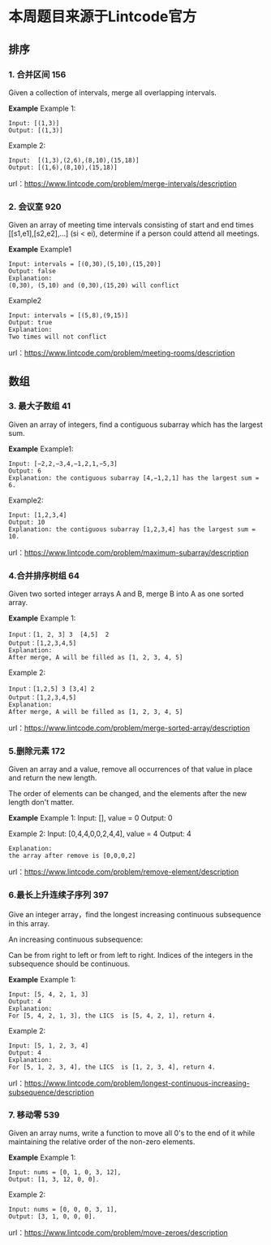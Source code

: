 # 本周题目来源于Lintcode官方
## 排序
### 1. 合并区间  156
Given a collection of intervals, merge all overlapping intervals.

**Example**
Example 1:

	Input: [(1,3)]
	Output: [(1,3)]

Example 2:

	Input:  [(1,3),(2,6),(8,10),(15,18)]
	Output: [(1,6),(8,10),(15,18)]

url：https://www.lintcode.com/problem/merge-intervals/description

### 2. 会议室 920 
Given an array of meeting time intervals consisting of start and end times [[s1,e1],[s2,e2],...] (si < ei), determine if a person could attend all meetings.

**Example**
Example1

	Input: intervals = [(0,30),(5,10),(15,20)]
	Output: false
	Explanation: 
	(0,30), (5,10) and (0,30),(15,20) will conflict

Example2

	Input: intervals = [(5,8),(9,15)]
	Output: true
	Explanation: 
	Two times will not conflict 

url：https://www.lintcode.com/problem/meeting-rooms/description

## 数组
### 3. 最大子数组 41
Given an array of integers, find a contiguous subarray which has the largest sum.

**Example**
Example1:

	Input: [−2,2,−3,4,−1,2,1,−5,3]
	Output: 6
	Explanation: the contiguous subarray [4,−1,2,1] has the largest sum = 6.

Example2:

	Input: [1,2,3,4]
	Output: 10
	Explanation: the contiguous subarray [1,2,3,4] has the largest sum = 10.

url：https://www.lintcode.com/problem/maximum-subarray/description

### 4.合并排序树组 64
Given two sorted integer arrays A and B, merge B into A as one sorted array.

**Example**
Example 1:

	Input：[1, 2, 3] 3  [4,5]  2
	Output：[1,2,3,4,5]
	Explanation:
	After merge, A will be filled as [1, 2, 3, 4, 5]

Example 2:

	Input：[1,2,5] 3 [3,4] 2
	Output：[1,2,3,4,5]
	Explanation:
	After merge, A will be filled as [1, 2, 3, 4, 5]

url：https://www.lintcode.com/problem/merge-sorted-array/description

### 5.删除元素 172
Given an array and a value, remove all occurrences of that value in place and return the new length.

The order of elements can be changed, and the elements after the new length don't matter.

**Example**
Example 1:
	Input: [], value = 0
	Output: 0

Example 2:
	Input:  [0,4,4,0,0,2,4,4], value = 4
	Output: 4
	
	Explanation: 
	the array after remove is [0,0,0,2]
  
 url：https://www.lintcode.com/problem/remove-element/description
 
 ### 6.最长上升连续子序列 397
 Give an integer array，find the longest increasing continuous subsequence in this array.

An increasing continuous subsequence:

Can be from right to left or from left to right.
Indices of the integers in the subsequence should be continuous.

**Example**
Example 1:

	Input: [5, 4, 2, 1, 3]
	Output: 4
	Explanation:
	For [5, 4, 2, 1, 3], the LICS  is [5, 4, 2, 1], return 4.

Example 2:

	Input: [5, 1, 2, 3, 4]
	Output: 4
	Explanation:
	For [5, 1, 2, 3, 4], the LICS  is [1, 2, 3, 4], return 4.

url：https://www.lintcode.com/problem/longest-continuous-increasing-subsequence/description

### 7. 移动零 539
Given an array nums, write a function to move all 0's to the end of it while maintaining the relative order of the non-zero elements.

**Example**
Example 1:

	Input: nums = [0, 1, 0, 3, 12],
	Output: [1, 3, 12, 0, 0].

Example 2:

	Input: nums = [0, 0, 0, 3, 1],
	Output: [3, 1, 0, 0, 0].

url：https://www.lintcode.com/problem/move-zeroes/description
